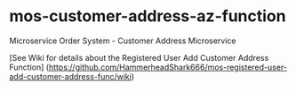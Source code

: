 # mos-customer-address-az-function
Microservice Order System - Customer Address Microservice

[See Wiki for details about the Registered User Add Customer Address Function] (https://github.com/HammerheadShark666/mos-registered-user-add-customer-address-func/wiki)  
